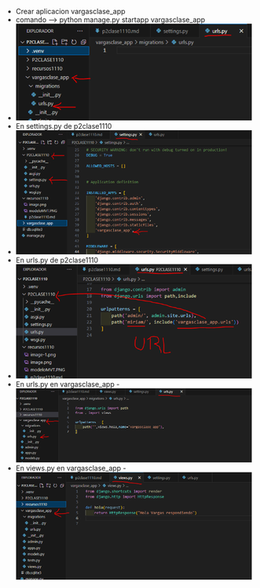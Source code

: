 - Crear aplicacion vargasclase_app
- comando --> python manage.py startapp vargasclase_app
- ![alt text](image.png)
- En settings.py de p2clase1110
- ![alt text](image-1.png)
- En urls.py de p2clase1110
- ![alt text](image-2.png)
- En urls.py en vargasclase_app
-![alt text](image-3.png)
- En views.py en vargasclase_app
-![alt text](image-4.png)